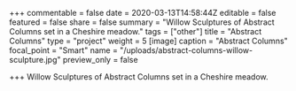 +++
commentable = false
date = 2020-03-13T14:58:44Z
editable = false
featured = false
share = false
summary = "Willow Sculptures of Abstract Columns set in a Cheshire meadow."
tags = ["other"]
title = "Abstract Columns"
type = "project"
weight = 5
[image]
caption = "Abstract Columns"
focal_point = "Smart"
name = "/uploads/abstract-columns-willow-sculpture.jpg"
preview_only = false

+++
Willow Sculptures of Abstract Columns set in a Cheshire meadow.